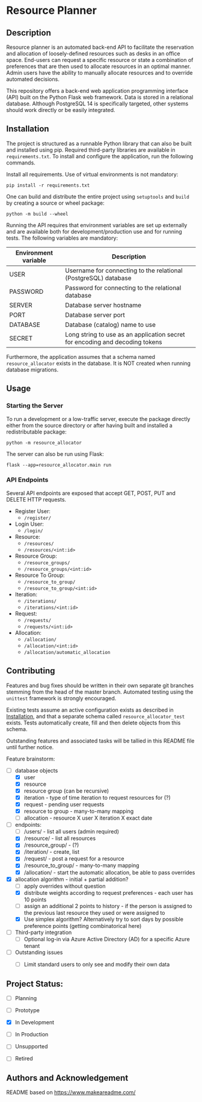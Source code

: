 #	Resource Planner

##	Description
Resource planner is an automated back-end API to facilitate the reservation and allocation of
loosely-defined resources such as desks in an office space. End-users can request a specific
resource or state a combination of preferences that are then used to allocate resources in an
optimal manner. Admin users have the ability to manually allocate resources and to override
automated decisions.

This repository offers a back-end web application programming interface (API) built on the Python
Flask web framework. Data is stored in a relational database. Although PostgreSQL 14 is specifically
targeted, other systems should work directly or be easily integrated.


##	Installation
The project is structured as a runnable Python library that can also be built and installed using
pip. Required third-party libraries are available in `requirements.txt`. To install and configure
the application, run the following commands.

Install all requirements. Use of virtual environments is not mandatory:

```
pip install -r requirements.txt
```

One can build and distribute the entire project using `setuptools` and `build` by creating a source
or wheel package:

```
python -m build --wheel
```

Running the API requires that environment variables are set up externally and are available both for
development/production use and for running tests. The following variables are mandatory:

|Environment variable|Description|
|---|---|
|USER|Username for connecting to the relational (PostgreSQL) database|
|PASSWORD|Password for connecting to the relational database|
|SERVER|Database server hostname|
|PORT|Database server port|
|DATABASE|Database (catalog) name to use|
|SECRET|Long string to use as an application secret for encoding and decoding tokens|

Furthermore, the application assumes that a schema named `resource_allocator` exists in the
database. It is NOT created when running database migrations.


##	Usage
###	Starting the Server
To run a development or a low-traffic server, execute the package directly either from the
source directory or after having built and installed a redistributable package:

```
python -m resource_allocator
```

The server can also be run using Flask:

```
flask --app=resource_allocator.main run
```


###	API Endpoints
Several API endpoints are exposed that accept GET, POST, PUT and DELETE HTTP requests.

- Register User:
	- `/register/`
- Login User:
	- `/login/`
- Resource:
	- `/resources/`
	- `/resources/<int:id>`
- Resource Group:
	- `/resource_groups/`
	- `/resource_groups/<int:id>`
- Resource To Group:
	- `/resource_to_group/`
	- `/resource_to_group/<int:id>`
- Iteration:
	- `/iterations/`
	- `/iterations/<int:id>`
- Request:
	- `/requests/`
	- `/requests/<int:id>`
- Allocation:
	- `/allocation/`
	- `/allocation/<int:id>`
	- `/allocation/automatic_allocation`


##	Contributing
Features and bug fixes should be written in their own separate git branches stemming from the head
of the master branch. Automated testing using the `unittest` framework is strongly encouraged.

Existing tests assume an active configuration exists as described in [Installation](#installation),
and that a separate schema called `resource_allocator_test` exists. Tests automatically create, fill
and then delete objects from this schema.

Outstanding features and associated tasks will be tallied in this README file until further notice.

Feature brainstorm:

* [ ] database objects
	* [X] user
	* [X] resource
	* [X] resource group (can be recursive)
	* [X] iteration - type of time iteration to request resources for (?)
	* [X] request - pending user requests
	* [X] resource to group - many-to-many mapping
	* [ ] allocation - resource X user X iteration X exact date

* [ ] endpoints:
	* [ ] /users/ - list all users (admin required)
	* [X] /resource/ - list all resources
	* [X] /resource_group/ - (?)
	* [X] /iteration/ - create, list
	* [X] /request/ - post a request for a resource
	* [X] /resource_to_group/ - many-to-many mapping
	* [X] /allocation/ - start the automatic allocation, be able to pass overrides

* [X] allocation algorithm - initial + partial addition?
	* [ ] apply overrides without question
	* [X] distribute weights according to request preferences - each user has 10 points
	* [ ] assign an additional 2 points to history - if the person is assigned to the previous
	  last resource they used or were assigned to
	* [X] Use simplex algorithm? Alternatively try to sort days by possible preference points
	  (getting combinatorical here)

* [ ] Third-party integration
	* [ ] Optional log-in via Azure Active Directory (AD) for a specific Azure tenant

* [ ] Outstanding issues
	* [ ] Limit standard users to only see and modify their own data


##	Project Status:
- [ ] Planning
- [ ] Prototype
- [X] In Development
- [ ] In Production
- [ ] Unsupported
- [ ] Retired


##	Authors and Acknowledgement
README based on <https://www.makeareadme.com/>

